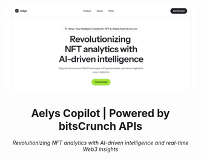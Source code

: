 <div align="center">

![Hero Image](public/hero-page.png)

# **Aelys Copilot | Powered by bitsCrunch APIs**

*Revolutionizing NFT analytics with AI-driven intelligence and real-time Web3 insights*

</div>
